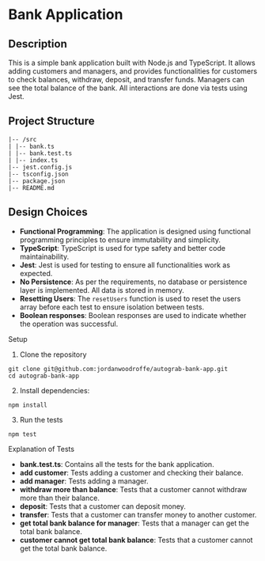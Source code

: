 # Bank Application

## Description

This is a simple bank application built with Node.js and TypeScript. It allows adding customers and managers, and provides functionalities for customers to check balances, withdraw, deposit, and transfer funds. Managers can see the total balance of the bank. All interactions are done via tests using Jest.

## Project Structure

```
|-- /src
| |-- bank.ts
| |-- bank.test.ts
| |-- index.ts
|-- jest.config.js
|-- tsconfig.json
|-- package.json
|-- README.md
```

## Design Choices

- **Functional Programming**: The application is designed using functional programming principles to ensure immutability and simplicity.
- **TypeScript**: TypeScript is used for type safety and better code maintainability.
- **Jest**: Jest is used for testing to ensure all functionalities work as expected.
- **No Persistence**: As per the requirements, no database or persistence layer is implemented. All data is stored in memory.
- **Resetting Users**: The `resetUsers` function is used to reset the users array before each test to ensure isolation between tests.
- **Boolean responses**: Boolean responses are used to indicate whether the operation was successful.

Setup

1. Clone the repository

```
git clone git@github.com:jordanwoodroffe/autograb-bank-app.git
cd autograb-bank-app
```

2. Install dependencies:

```
npm install
```

3. Run the tests

```
npm test
```

Explanation of Tests

- **bank.test.ts**: Contains all the tests for the bank application.
- **add customer**: Tests adding a customer and checking their balance.
- **add manager**: Tests adding a manager.
- **withdraw more than balance**: Tests that a customer cannot withdraw more than their balance.
- **deposit**: Tests that a customer can deposit money.
- **transfer**: Tests that a customer can transfer money to another customer.
- **get total bank balance for manager**: Tests that a manager can get the total bank balance.
- **customer cannot get total bank balance**: Tests that a customer cannot get the total bank balance.

